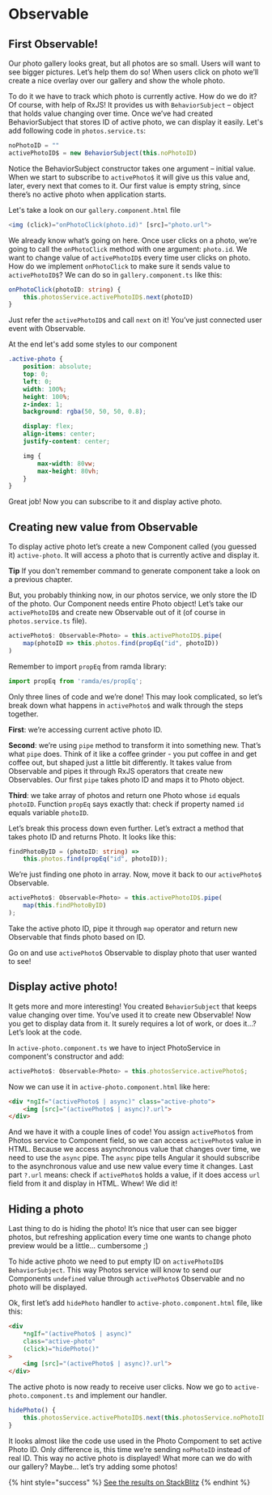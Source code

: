# Observable

## First Observable!
Our photo gallery looks great, but all photos are so small. Users will want to see bigger pictures. Let’s help them do so! When users click on photo we’ll create a nice overlay over our gallery and show the whole photo.

To do it we have to track which photo is currently active. How do we do it? Of course, with help of RxJS! It provides us with `BehaviorSubject` – object that holds value changing over time. Once we’ve had created BehaviorSubject that stores ID of active photo, we can display it easily. Let's add following code in `photos.service.ts`:

```typescript
noPhotoID = ""
activePhotoID$ = new BehaviorSubject(this.noPhotoID)
```

Notice the BehaviorSubject constructor takes one argument – initial value. When we start to subscribe to `activePhoto$` it will give us this value and, later, every next that comes to it. Our first value is empty string, since there’s no active photo when application starts.

Let's take a look on our `gallery.component.html` file

```typescript
<img (click)="onPhotoClick(photo.id)" [src]="photo.url">
```

We already know what’s going on here. Once user clicks on a photo, we’re going to call the `onPhotoClick` method with one argument: `photo.id`. We want to change value of `activePhotoID$` every time user clicks on photo. How do we implement `onPhotoClick` to make sure it sends value to `activePhotoID$`? We can do so in `gallery.component.ts` like this:

```typescript
onPhotoClick(photoID: string) {
    this.photosService.activePhotoID$.next(photoID)
}
```

Just refer the `activePhotoID$` and call `next` on it! You’ve just connected user event with Observable. 


At the end let's add some styles to our component
```scss
.active-photo {
    position: absolute;
    top: 0;
    left: 0;
    width: 100%;
    height: 100%;
    z-index: 1;
    background: rgba(50, 50, 50, 0.8);

    display: flex;
    align-items: center;
    justify-content: center;

    img {
        max-width: 80vw;
        max-height: 80vh;
    }
}
```


Great job! Now you can subscribe to it and display active photo.


## Creating new value from Observable
To display active photo let’s create a new Component called (you guessed it) `active-photo`. It will access a photo that is currently active and display it.

**Tip** If you don't remember command to generate component take a look on a previous chapter.

But, you probably thinking now, in our photos service, we only store the ID of the photo. Our Component needs entire Photo object! Let’s take our `activePhotoID$` and create new Observable out of it (of course in `photos.service.ts` file).

```typescript
activePhoto$: Observable<Photo> = this.activePhotoID$.pipe(
    map(photoID => this.photos.find(propEq("id", photoID))
)
```

Remember to import `propEq` from ramda library:
```typescript
import propEq from 'ramda/es/propEq';
```

Only three lines of code and we’re done! This may look complicated, so let’s break down what happens in `activePhoto$` and walk through the steps together.

**First**: we’re accessing current active photo ID. 

**Second**: we’re using `pipe` method to transform it into something new. That’s what `pipe` does. Think of it like a coffee grinder - you put coffee in and get coffee out, but shaped just a little bit differently. It takes value from Observable and pipes it through RxJS operators that create new Observables. Our first `pipe` takes photo ID and maps it to Photo object. 

**Third**: we take array of photos and return one Photo whose `id` equals `photoID`. Function `propEq` says exactly that: check if property named `id` equals variable `photoID`.

Let’s break this process down even further. Let’s extract a method that takes photo ID and returns Photo. It looks like this:

```typescript
findPhotoByID = (photoID: string) =>
    this.photos.find(propEq("id", photoID));
```

We’re just finding one photo in array. Now, move it back to our `activePhoto$` Observable.

```typescript
activePhoto$: Observable<Photo> = this.activePhotoID$.pipe(
    map(this.findPhotoByID)
);
```

Take the active photo ID, pipe it through `map` operator and return new Observable that finds photo based on ID.

Go on and use `activePhoto$` Observable to display photo that user wanted to see!

## Display active photo!

It gets more and more interesting! You created `BehaviorSubject` that keeps value changing over time. You’ve used it to create new Observable! Now you get to display data from it. It surely requires a lot of work, or does it…? Let’s look at the code.

In `active-photo.component.ts` we have to inject PhotoService in component's constructor and add:
```typescript
activePhoto$: Observable<Photo> = this.photosService.activePhoto$;
```

Now we can use it in `active-photo.component.html` like here:
```html
<div *ngIf="(activePhoto$ | async)" class="active-photo">
    <img [src]="(activePhoto$ | async)?.url">
</div>
```

And we have it with a couple lines of code! You assign `activePhoto$` from Photos service to Component field, so we can access `activePhoto$` value in HTML. Because we access asynchronous value that changes over time, we need to use the `async` pipe. The `async` pipe tells Angular it should subscribe to the asynchronous value and use new value every time it changes. Last part `?.url` means: check if `activePhoto$` holds a value, if it does access `url` field from it and display in HTML. Whew! We did it!


## Hiding a photo 

Last thing to do is hiding the photo! It’s nice that user can see bigger photos, but refreshing application every time one wants to change photo preview would be a little… cumbersome ;)

To hide active photo we need to put empty ID on `activePhotoID$` `BehaviorSubject`. This way Photos service will know to send our Components `undefined` value through `activePhoto$` Observable and no photo will be displayed.

Ok, first let’s add `hidePhoto` handler to `active-photo.component.html` file, like this:

```html
<div
    *ngIf="(activePhoto$ | async)"
    class="active-photo"
    (click)="hidePhoto()"
>
    <img [src]="(activePhoto$ | async)?.url">
</div>
```

The active photo is now ready to receive user clicks. Now we go to `active-photo.component.ts` and implement our handler.

```typescript
hidePhoto() {
    this.photosService.activePhotoID$.next(this.photosService.noPhotoID);
}
```

It looks almost like the code use used in the Photo Compoment to set active Photo ID. Only difference is, this time we’re sending `noPhotoID` instead of real ID. This way no active photo is displayed! What more can we do with our gallery? Maybe… let’s try adding some photos!

{% hint style="success" %}
[See the results on StackBlitz](https://stackblitz.com/github/jonki/observable-gallery/tree/master/examples/3_01-display-photos)
{% endhint %}
